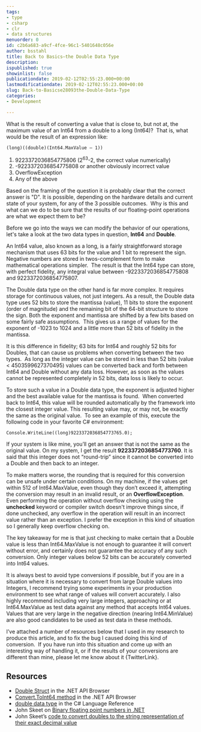 ```yaml
---
tags:
- type
- csharp
- clr
- data structures
menuorder: 0
id: c2b6a683-a9cf-4fce-96c1-5401648c056e
author: bsstahl
title: Back to Basics–the Double Data Type
description: 
ispublished: true
showinlist: false
publicationdate: 2019-02-12T02:55:23.000+00:00
lastmodificationdate: 2019-02-12T02:55:23.000+00:00
slug: Back-to-Basicse28093the-Double-Data-Type
categories:
- Development

---
```

What is the result of converting a value that is close to, but not at, the maximum value of an Int64 from a double to a long (Int64)?  That is, what would be the result of an expression like:

 `(long)((double)(Int64.MaxValue – 1))`

1. 9223372036854775806 (2<sup>63</sup>-2, the correct value numerically)
2. -9223372036854775808 or another obviously incorrect value
3. OverflowException
4. Any of the above

Based on the framing of the question it is probably clear that the correct answer is "D". It is possible, depending on the hardware details and current state of your system, for any of the 3 possible outcomes.  Why is this and what can we do to be sure that the results of our floating-point operations are what we expect them to be?

Before we go into the ways we can modify the behavior of our operations, let's take a look at the two data types in question, **Int64** and **Double**.

An Int64 value, also known as a long, is a fairly straightforward storage mechanism that uses 63 bits for the value and 1 bit to represent the sign.  Negative numbers are stored in twos-complement form to make mathematical operations simpler.  The result is that the Int64 type can store, with perfect fidelity, any integral value between -9223372036854775808 and 9223372036854775807.

The Double data type on the other hand is far more complex. It requires storage for continuous values, not just integers. As a result, the Double data type uses 52 bits to store the mantissa (value), 11 bits to store the exponent (order of magnitude) and the remaining bit of the 64-bit structure to store the sign. Both the exponent and mantissa are shifted by a few bits based on some fairly safe assumptions.  This gives us a range of values for the exponent of -1023 to 1024 and a little more than 52 bits of fidelity in the mantissa.

It is this difference in fidelity; 63 bits for Int64 and roughly 52 bits for Doubles, that can cause us problems when converting between the two types.  As long as the integer value can be stored in less than 52 bits (value &lt; 4503599627370495) values can be converted back and forth between Int64 and Double without any data loss. However, as soon as the values cannot be represented completely in 52 bits, data loss is likely to occur.

To store such a value in a Double data type, the exponent is adjusted higher and the best available value for the mantissa is found.  When converted back to Int64, this value will be rounded automatically by the framework into the closest integer value. This resulting value may, or may not, be exactly the same as the original value.  To see an example of this, execute the following code in your favorite C# environment:

 `Console.WriteLine((long)9223372036854773765.0);`

If your system is like mine, you’ll get an answer that is not the same as the original value. On my system, I get the result **9223372036854773760**. It is said that this integer does not “round-trip” since it cannot be converted into a Double and then back to an integer.

To make matters worse, the rounding that is required for this conversion can be unsafe under certain conditions. On my machine, if the values get within 512 of Int64.MaxValue, even though they don’t exceed it, attempting the conversion may result in an invalid result, or an **OverflowException**. Even performing the operation without overflow checking using the **unchecked** keyword or compiler switch doesn't improve things since, if done unchecked, any overflow in the operation will result in an incorrect value rather than an exception. I prefer the exception in this kind of situation so I generally keep overflow checking on.

The key takeaway for me is that just checking to make certain that a Double value is less than Int64.MaxValue is not enough to guarantee it will convert without error, and certainly does not guarantee the accuracy of any such conversion. Only integer values below 52 bits can be accurately converted into Int64 values.

It is always best to avoid type conversions if possible, but if you are in a situation where it is necessary to convert from large Double values into Integers, I recommend trying some experiments in your production environment to see what range of values will convert accurately. I also highly recommend including very large integers, approaching or at Int64.MaxValue as test data against any method that accepts Int64 values.  Values that are very large in the negative direction (nearing Int64.MinValue) are also good candidates to be used as test data in these methods.

I’ve attached a number of resources below that I used in my research to produce this article, and to fix the bug I caused doing this kind of conversion.  If you have run into this situation and come up with an interesting way of handling it, or if the results of your conversions are different than mine, please let me know about it {TwitterLink}.
 
## Resources
 
* [Double Struct](https://docs.microsoft.com/en-us/dotnet/api/system.double?view=netcore-2.2) in the .NET API Browser
* [Convert.ToInt64 method](https://docs.microsoft.com/en-us/dotnet/api/system.convert.toint64?view=netcore-2.2#System_Convert_ToInt64_System_Double_) in the .NET API Browser
* [double data type](https://docs.microsoft.com/en-us/dotnet/csharp/language-reference/builtin-types/floating-point-numeric-types) in the C# Language Reference
* John Skeet on [Binary floating point numbers in .NET](https://csharpindepth.com/Articles/General/FloatingPoint.aspx?printable=true)
* John Skeet’s [code to convert doubles to the string representation of their exact decimal value](https://jonskeet.uk/csharp/DoubleConverter.cs)